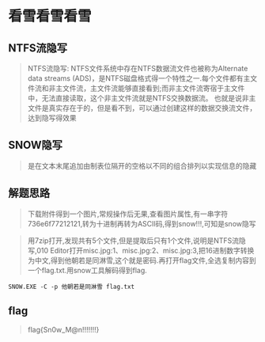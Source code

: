 # 看雪看雪看雪

## NTFS流隐写

> NTFS流隐写: NTFS文件系统中存在NTFS数据流文件也被称为Alternate data streams (ADS)，是NTFS磁盘格式得一个特性之一.每个文件都有主文件流和非主文件流，主文件流能够直接看到;而非主文件流寄宿于主文件中，无法直接读取，这个非主文件流就是NTFS交换数据流。
也就是说非主文件是真实存在于的，但是看不到，可以通过创建这样的数据交换流文件，达到隐写得效果

## SNOW隐写

> 是在文本末尾追加由制表位隔开的空格以不同的组合排列以实现信息的隐藏

## 解题思路

> 下载附件得到一个图片,常规操作后无果,查看图片属性,有一串字符736e6f77212121,转为十进制再转为ASCII码,得到snow!!!,可知是snow隐写

> 用7zip打开,发现共有5个文件,但是提取后只有1个文件,说明是NTFS流隐写,010 Editor打开misc.jpg:1、misc.jpg:2、misc.jpg:3,把16进制数字转换为中文,得到他朝若是同淋雪,这个就是密码.再打开flag文件,全选复制内容到一个flag.txt.用snow工具解码得到flag.

```
SNOW.EXE -C -p 他朝若是同淋雪 flag.txt
```

## flag

> flag{Sn0w_M@n!!!!!!!}
